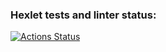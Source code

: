 ### Hexlet tests and linter status:
[![Actions Status](https://github.com/chigiriyap/python-project-49/actions/workflows/hexlet-check.yml/badge.svg)](https://github.com/chigiriyap/python-project-49/actions)